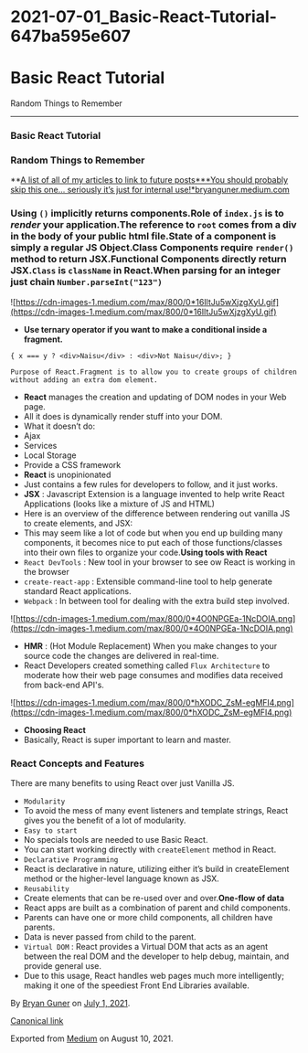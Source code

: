# 2021-07-01_Basic-React-Tutorial-647ba595e607

# Basic React Tutorial

Random Things to Remember

---

### Basic React Tutorial

### Random Things to Remember

**[A list of all of my articles to link to future posts\***You should probably skip this one… seriously it’s just for internal use!\*bryanguner.medium.com](https://bryanguner.medium.com/a-list-of-all-of-my-articles-to-link-to-future-posts-1f6f88ebdf5b)

### Using `()` implicitly returns components.Role of `index.js` is to _render_ your application.The reference to `root` comes from a div in the body of your public html file.State of a component is simply a regular JS Object.Class Components require `render()` method to return JSX.Functional Components directly return JSX.`Class` is `className` in React.When parsing for an integer just chain `Number.parseInt("123")`

![https://cdn-images-1.medium.com/max/800/0*16IltJu5wXjzgXyU.gif](https://cdn-images-1.medium.com/max/800/0*16IltJu5wXjzgXyU.gif)

- **Use ternary operator if you want to make a conditional inside a fragment.**

```
{ x === y ? <div>Naisu</div> : <div>Not Naisu</div>; }
```

```
Purpose of React.Fragment is to allow you to create groups of children without adding an extra dom element.
```

- **React** manages the creation and updating of DOM nodes in your Web page.
- All it does is dynamically render stuff into your DOM.
- What it doesn’t do:
- Ajax
- Services
- Local Storage
- Provide a CSS framework
- **React** is unopinionated
- Just contains a few rules for developers to follow, and it just works.
- **JSX** : Javascript Extension is a language invented to help write React Applications (looks like a mixture of JS and HTML)
- Here is an overview of the difference between rendering out vanilla JS to create elements, and JSX:
- This may seem like a lot of code but when you end up building many components, it becomes nice to put each of those functions/classes into their own files to organize your code.**Using tools with React**
- `React DevTools` : New tool in your browser to see ow React is working in the browser
- `create-react-app` : Extensible command-line tool to help generate standard React applications.
- `Webpack` : In between tool for dealing with the extra build step involved.

![https://cdn-images-1.medium.com/max/800/0*4O0NPGEa-1NcDOIA.png](https://cdn-images-1.medium.com/max/800/0*4O0NPGEa-1NcDOIA.png)

- **HMR** : (Hot Module Replacement) When you make changes to your source code the changes are delivered in real-time.
- React Developers created something called `Flux Architecture` to moderate how their web page consumes and modifies data received from back-end API's.

![https://cdn-images-1.medium.com/max/800/0*hXODC_ZsM-egMFI4.png](https://cdn-images-1.medium.com/max/800/0*hXODC_ZsM-egMFI4.png)

- **Choosing React**
- Basically, React is super important to learn and master.

### React Concepts and Features

There are many benefits to using React over just Vanilla JS.

- `Modularity`
- To avoid the mess of many event listeners and template strings, React gives you the benefit of a lot of modularity.
- `Easy to start`
- No specials tools are needed to use Basic React.
- You can start working directly with `createElement` method in React.
- `Declarative Programming`
- React is declarative in nature, utilizing either it’s build in createElement method or the higher-level language known as JSX.
- `Reusability`
- Create elements that can be re-used over and over.**One-flow of data**
- React apps are built as a combination of parent and child components.
- Parents can have one or more child components, all children have parents.
- Data is never passed from child to the parent.
- `Virtual DOM` : React provides a Virtual DOM that acts as an agent between the real DOM and the developer to help debug, maintain, and provide general use.
- Due to this usage, React handles web pages much more intelligently; making it one of the speediest Front End Libraries available.

By [Bryan Guner](https://medium.com/@bryanguner) on [July 1, 2021](https://medium.com/p/647ba595e607).

[Canonical link](https://medium.com/@bryanguner/react-tutorial-from-basics-647ba595e607)

Exported from [Medium](https://medium.com/) on August 10, 2021.
